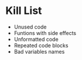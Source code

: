 Kill List
=========
* Unused code
* Funtions with side effects
* Unformatted code
* Repeated code blocks
* Bad variables names
